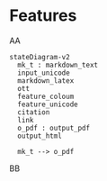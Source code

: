 # Features

AA 

```mermaid
stateDiagram-v2
  mk_t : markdown_text
  input_unicode
  markdown_latex
  ott
  feature_coloum
  feature_unicode
  citation
  link
  o_pdf : output_pdf
  output_html

  mk_t --> o_pdf
```

BB